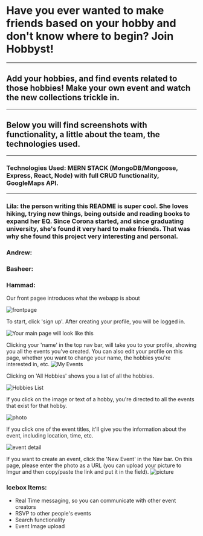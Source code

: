 # Have you ever wanted to make friends based on your hobby and don't know where to begin? Join Hobbyst!

<hr>

## Add your hobbies, and find events related to those hobbies! Make your own event and watch the new collections trickle in.

<hr>

## Below you will find screenshots with functionality, a little about the team, the technologies used.

<hr>

### Technologies Used: MERN STACK (MongoDB/Mongoose, Express, React, Node) with full CRUD functionality, GoogleMaps API.

<hr>

### Lila: the person writing this README is super cool. She loves hiking, trying new things, being outside and reading books to expand her EQ. Since Corona started, and since graduating university, she's found it very hard to make friends. That was why she found this project very interesting and personal.

### Andrew:

### Basheer:

### Hammad:

Our front pagee introduces what the webapp is about

![frontpage](public\notloggedin.png)

To start, click 'sign up'. After creating your profile, you will be logged in.

![Your main page will look like this](public\signup.png)

Clicking your 'name' in the top nav bar, will take you to your profile, showing you all the events you've created. You can also edit your profile on this page, whether you want to change your name, the hobbies you're interested in, etc.
![My Events](public\myevents.png)

Clicking on 'All Hobbies' shows you a list of all the hobbies.

![Hobbies List](public\allhobbies.png)

If you click on the image or text of a hobby, you're directed to all the events that exist for that hobby.

![photo](public\hobbydetail.png)

If you click one of the event titles, it'll give you the information about the event, including location, time, etc.

![event detail](public\eventdetails.png)

If you want to create an event, click the 'New Event' in the Nav bar. On this page, please enter the photo as a URL (you can upload your picture to Imgur and then copy/paste the link and put it in the field).
![picture](public\createevent.png)

### Icebox Items:

- Real Time messaging, so you can communicate with other event creators
- RSVP to other people's events
- Search functionality
- Event Image upload
